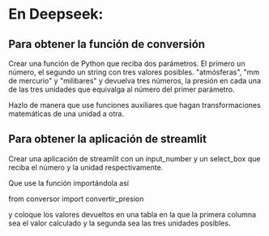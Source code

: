 # En Deepseek:

## Para obtener la función de conversión

Crear una función de Python que reciba dos parámetros. El primero un número, el segundo un string con tres valores posibles. "atmósferas", "mm de mercurio" y "milibares" y devuelva tres números, la presión en cada una de las tres unidades que equivalga al número del primer parámetro.

Hazlo de manera que use funciones auxiliares que hagan transformaciones matemáticas de una unidad a otra.

## Para obtener la aplicación de streamlit

Crear una aplicación de streamlit con un input_number y un select_box que reciba el número y la unidad respectivamente.

Que use la función importándola así

from conversor import convertir_presion

y coloque los valores devueltos en una tabla en la que la primera columna sea el valor calculado y la segunda sea las tres unidades posibles.